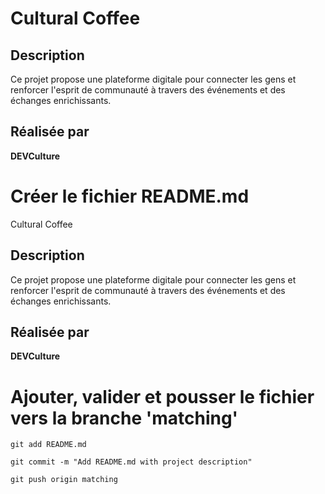 # Cultural Coffee

## Description

Ce projet propose une plateforme digitale pour connecter les gens et renforcer l'esprit de communauté à travers des événements et des échanges enrichissants.

## Réalisée par

**DEVCulture**
# Créer le fichier README.md
 Cultural Coffee

## Description

Ce projet propose une plateforme digitale pour connecter les gens et renforcer l'esprit de communauté à travers des événements et des échanges enrichissants.

## Réalisée par

**DEVCulture** 

# Ajouter, valider et pousser le fichier vers la branche 'matching'
```
git add README.md
```
```
git commit -m "Add README.md with project description"
```
```
git push origin matching
```
